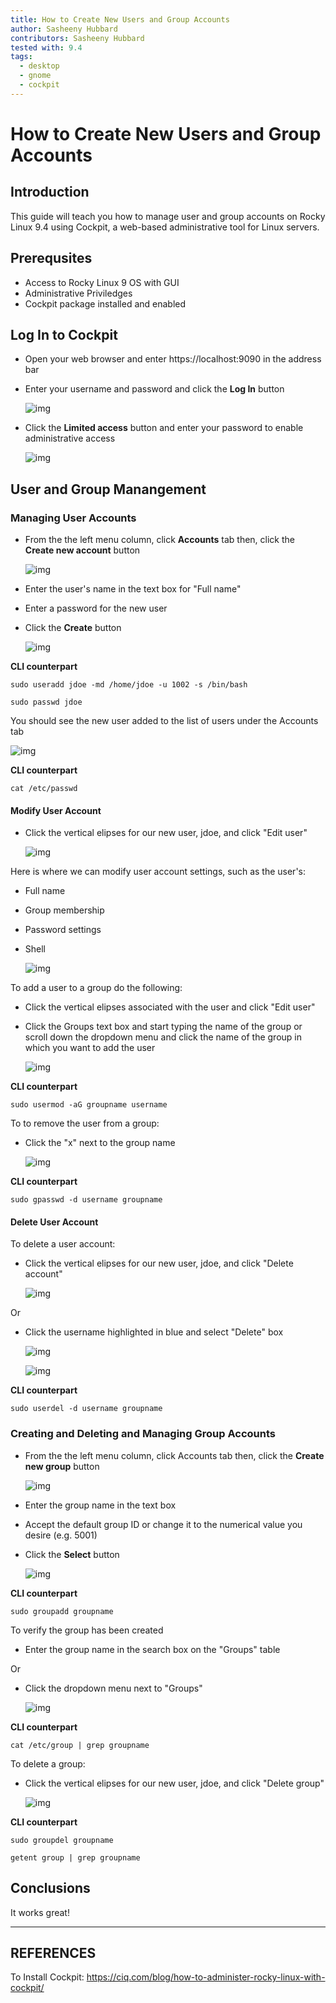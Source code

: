 ```yaml
---
title: How to Create New Users and Group Accounts
author: Sasheeny Hubbard
contributors: Sasheeny Hubbard
tested with: 9.4
tags:
  - desktop
  - gnome
  - cockpit
---
```


# How to Create New Users and Group Accounts

## Introduction

  This guide will teach you how to manage user and group accounts on Rocky Linux 9.4 using Cockpit, a web-based administrative tool for Linux servers.
  
## Prerequsites
- Access to Rocky Linux 9 OS with GUI
- Administrative Priviledges
- Cockpit package installed and enabled

## Log In to Cockpit

- Open your web browser and enter https://localhost:9090 in the address bar
- Enter your username and password and click the **Log In** button

    ![img](../rocky_linux_images/1.png)

- Click the **Limited access** button and enter your password to enable administrative access

    ![img](../rocky_linux_images/2.png)

## User and Group Manangement

### Managing User Accounts

- From the the left menu column, click **Accounts** tab then, click the **Create new account** button

    ![img](../rocky_linux_images/5.png)


- Enter the user's name in the text box for "Full name"
- Enter a password for the new user
- Click the **Create** button


    ![img](../rocky_linux_images/8.png)


**CLI counterpart**

```text
sudo useradd jdoe -md /home/jdoe -u 1002 -s /bin/bash 
```

```text
sudo passwd jdoe 
```

You should see the new user added to the list of users under the Accounts tab

  ![img](../rocky_linux_images/9.png)

**CLI counterpart**

```text
cat /etc/passwd
```

#### Modify User Account

- Click the vertical elipses for our new user, jdoe, and click "Edit user"

    ![img](../rocky_linux_images/13.png)

Here is where we can modify user account settings, such as the user's:

- Full name
- Group membership
- Password settings
- Shell

    ![img](../rocky_linux_images/15.png)

To add a user to a group do the following:

- Click the vertical elipses associated with the user and click "Edit user"

- Click the Groups text box and start typing the name of the group or scroll down the dropdown menu and click the name of the group in which you want to add the user 

    ![img](../rocky_linux_images/14.png)

**CLI counterpart**
```text
sudo usermod -aG groupname username
```

To to remove the user from a group:

- Click the "x" next to the group name

    ![img](../rocky_linux_images/18.png)

**CLI counterpart**
```text
sudo gpasswd -d username groupname
```

#### Delete User Account

To delete a user account:

- Click the vertical elipses for our new user, jdoe, and click "Delete account"

    ![img](../rocky_linux_images/16.png)

Or 
- Click the username highlighted in blue and select "Delete" box

    ![img](../rocky_linux_images/17.png)

    ![img](../rocky_linux_images/22.png)

**CLI counterpart**
```text
sudo userdel -d username groupname
```

### Creating and Deleting and Managing Group Accounts

- From the the left menu column, click Accounts tab then, click the **Create new group** button

    ![img](../rocky_linux_images/7.png)

- Enter the group name in the text box
- Accept the default group ID or change it to the numerical value you desire (e.g. 5001)
- Click the **Select** button

    ![img](../rocky_linux_images/11.png)

**CLI counterpart**
```text
sudo groupadd groupname
```

To verify the group has been created

- Enter the group name in the search box on the "Groups" table 

Or 

-  Click the dropdown menu next to "Groups"

    ![img](../rocky_linux_images/12.png)

**CLI counterpart**
```text
cat /etc/group | grep groupname
```

To delete a group:

- Click the vertical elipses for our new user, jdoe, and click "Delete group"

    ![img](../rocky_linux_images/21.png)
  
**CLI counterpart**

```text
sudo groupdel groupname
```

```text
getent group | grep groupname
```

## Conclusions

  It works great!

---

## REFERENCES

To Install Cockpit: https://ciq.com/blog/how-to-administer-rocky-linux-with-cockpit/
